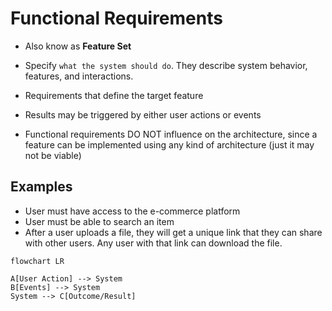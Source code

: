# Functional Requirements

- Also know as **Feature Set**
- Specify `what the system should do`. They describe system behavior, features, and interactions.

- Requirements that define the target feature
- Results may be triggered by either user actions or events
- Functional requirements DO NOT influence on the architecture, since a feature can be implemented using any kind of architecture (just it may not be viable)

## Examples

- User must have access to the e-commerce platform
- User must be able to search an item
- After a user uploads a file, they will get a unique link that they can share with other users. Any user with that link can download the file.

```mermaid
flowchart LR

A[User Action] --> System
B[Events] --> System
System --> C[Outcome/Result]
```
